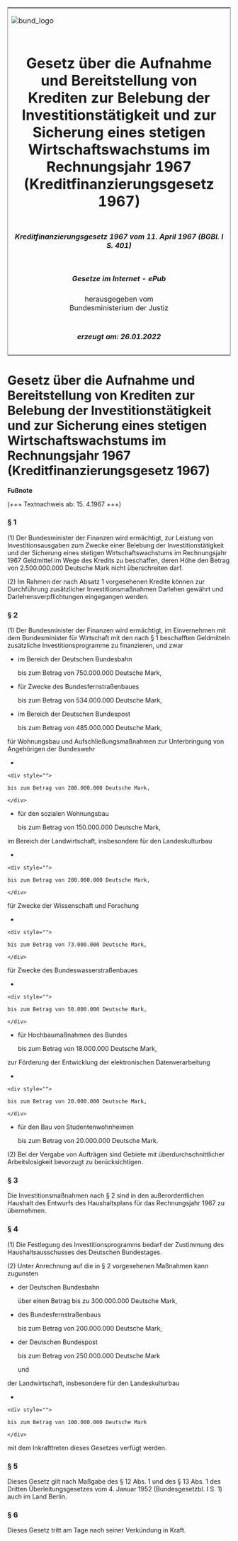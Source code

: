 <span id="DECKBLATT.html"></span>

<table border="0" frame="border" width="100%">

<tr valign="top">

<td align="left">

![bund\_logo](BfJ_2021_Web_de_de.gif)

</td>

<td align="right">

 

</td>

</tr>

<tr align="center" valign="middle">

<td colspan="2">

# Gesetz über die Aufnahme und Bereitstellung von Krediten zur Belebung der Investitionstätigkeit und zur Sicherung eines stetigen Wirtschaftswachstums im Rechnungsjahr 1967 (Kreditfinanzierungsgesetz 1967)

</td>

</tr>

<tr align="center" valign="middle">

<td colspan="2">

##### Kreditfinanzierungsgesetz 1967 vom 11. April 1967 (BGBl. I S. 401)

</td>

</tr>

<tr align="center" valign="middle">

<td colspan="2">

  
  

##### Gesetze im Internet - ePub  
  
herausgegeben vom  
Bundesministerium der Justiz

</td>

</tr>

<tr align="center" valign="bottom">

<td colspan="2">

  
  

##### erzeugt am: 26.01.2022

</td>

</tr>

</table>

<span id="BJNR004010967.html"></span>

# Gesetz über die Aufnahme und Bereitstellung von Krediten zur Belebung der Investitionstätigkeit und zur Sicherung eines stetigen Wirtschaftswachstums im Rechnungsjahr 1967 (Kreditfinanzierungsgesetz 1967)

<div>

  
**Fußnote**

<div class="jnhtml">

<div>

<div class="jurAbsatz">

(+++ Textnachweis ab: 15. 4.1967 +++)

</div>

</div>

</div>

</div>

<span id="BJNR004010967BJNE000100313.html"></span>

### § 1  

<div>

<div class="jnhtml">

<div>

<div class="jurAbsatz">

(1) Der Bundesminister der Finanzen wird ermächtigt, zur Leistung von
Investitionsausgaben zum Zwecke einer Belebung der Investitionstätigkeit
und der Sicherung eines stetigen Wirtschaftswachstums im Rechnungsjahr
1967 Geldmittel im Wege des Kredits zu beschaffen, deren Höhe den Betrag
von 2.500.000.000 Deutsche Mark nicht überschreiten darf.

</div>

<div class="jurAbsatz">

(2) Im Rahmen der nach Absatz 1 vorgesehenen Kredite können zur
Durchführung zusätzlicher Investitionsmaßnahmen Darlehen gewährt und
Darlehensverpflichtungen eingegangen werden.

</div>

</div>

</div>

</div>

<span id="BJNR004010967BJNE000200313.html"></span>

### § 2  

<div>

<div class="jnhtml">

<div>

<div class="jurAbsatz">

(1) Der Bundesminister der Finanzen wird ermächtigt, im Einvernehmen mit
dem Bundesminister für Wirtschaft mit den nach § 1 beschafften
Geldmitteln zusätzliche Investitionsprogramme zu finanzieren, und zwar

  - im Bereich der Deutschen Bundesbahn
    
    <div style="">
    
    bis zum Betrag von 750.000.000 Deutsche Mark,
    
    </div>

  - für Zwecke des Bundesfernstraßenbaues
    
    <div style="">
    
    bis zum Betrag von 534.000.000 Deutsche Mark,
    
    </div>

  - im Bereich der Deutschen Bundespost
    
    <div style="">
    
    bis zum Betrag von 485.000.000 Deutsche Mark,
    
    </div>

für Wohnungsbau und Aufschließungsmaßnahmen zur Unterbringung von
Angehörigen der Bundeswehr

  - 
    
    <div style="">
    
    bis zum Betrag von 200.000.000 Deutsche Mark,
    
    </div>

  - für den sozialen Wohnungsbau
    
    <div style="">
    
    bis zum Betrag von 150.000.000 Deutsche Mark,
    
    </div>

im Bereich der Landwirtschaft, insbesondere für den Landeskulturbau

  - 
    
    <div style="">
    
    bis zum Betrag von 200.000.000 Deutsche Mark,
    
    </div>

für Zwecke der Wissenschaft und Forschung

  - 
    
    <div style="">
    
    bis zum Betrag von 73.000.000 Deutsche Mark,
    
    </div>

für Zwecke des Bundeswasserstraßenbaues

  - 
    
    <div style="">
    
    bis zum Betrag von 50.000.000 Deutsche Mark,
    
    </div>

  - für Hochbaumaßnahmen des Bundes
    
    <div style="">
    
    bis zum Betrag von 18.000.000 Deutsche Mark,
    
    </div>

zur Förderung der Entwicklung der elektronischen Datenverarbeitung

  - 
    
    <div style="">
    
    bis zum Betrag von 20.000.000 Deutsche Mark,
    
    </div>

  - für den Bau von Studentenwohnheimen
    
    <div style="">
    
    bis zum Betrag von 20.000.000 Deutsche Mark.
    
    </div>

</div>

<div class="jurAbsatz">

(2) Bei der Vergabe von Aufträgen sind Gebiete mit
überdurchschnittlicher Arbeitslosigkeit bevorzugt zu berücksichtigen.

</div>

</div>

</div>

</div>

<span id="BJNR004010967BJNE000300313.html"></span>

### § 3  

<div>

<div class="jnhtml">

<div>

<div class="jurAbsatz">

Die Investitionsmaßnahmen nach § 2 sind in den außerordentlichen
Haushalt des Entwurfs des Haushaltsplans für das Rechnungsjahr 1967 zu
übernehmen.

</div>

</div>

</div>

</div>

<span id="BJNR004010967BJNE000400313.html"></span>

### § 4  

<div>

<div class="jnhtml">

<div>

<div class="jurAbsatz">

(1) Die Festlegung des Investitionsprogramms bedarf der Zustimmung des
Haushaltsausschusses des Deutschen Bundestages.

</div>

<div class="jurAbsatz">

(2) Unter Anrechnung auf die in § 2 vorgesehenen Maßnahmen kann
zugunsten

  - der Deutschen Bundesbahn
    
    <div style="">
    
    über einen Betrag bis zu 300.000.000 Deutsche Mark,
    
    </div>

  - des Bundesfernstraßenbaus
    
    <div style="">
    
    bis zum Betrag von 200.000.000 Deutsche Mark,
    
    </div>

  - der Deutschen Bundespost
    
    <div style="">
    
    bis zum Betrag von 250.000.000 Deutsche Mark
    
    </div>
    
    <div style="">
    
    und
    
    </div>

der Landwirtschaft, insbesondere für den Landeskulturbau

  - 
    
    <div style="">
    
    bis zum Betrag von 100.000.000 Deutsche Mark
    
    </div>

mit dem Inkrafttreten dieses Gesetzes verfügt werden.

</div>

</div>

</div>

</div>

<span id="BJNR004010967BJNE000500313.html"></span>

### § 5  

<div>

<div class="jnhtml">

<div>

<div class="jurAbsatz">

Dieses Gesetz gilt nach Maßgabe des § 12 Abs. 1 und des § 13 Abs. 1 des
Dritten Überleitungsgesetzes vom 4. Januar 1952 (Bundesgesetzbl. I S. 1)
auch im Land Berlin.

</div>

</div>

</div>

</div>

<span id="BJNR004010967BJNE000600313.html"></span>

### § 6  

<div>

<div class="jnhtml">

<div>

<div class="jurAbsatz">

Dieses Gesetz tritt am Tage nach seiner Verkündung in Kraft.

</div>

</div>

</div>

</div>
